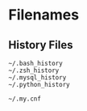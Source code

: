 # Filenames

## History Files

```
~/.bash_history
~/.zsh_history
~/.mysql_history
~/.python_history
```

```
~/.my.cnf
```